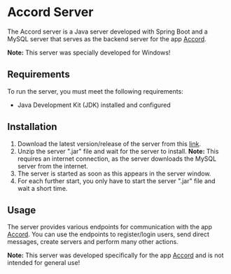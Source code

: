 # Accord Server

The Accord server is a Java server developed with Spring Boot and a MySQL server that serves as the backend server for the app [Accord](https://github.com/jensbeh/accord-client).

**Note:** This server was specially developed for Windows!


## Requirements

To run the server, you must meet the following requirements:

- Java Development Kit (JDK) installed and configured


## Installation

1. Download the latest version/release of the server from this [link](https://github.com/jensbeh/accord-server/releases).
2. Unzip the server ".jar" file and wait for the server to install. **Note:** This requires an internet connection, as the server downloads the MySQL server from the internet.
3. The server is started as soon as this appears in the server window.
4. For each further start, you only have to start the server ".jar" file and wait a short time.


## Usage

The server provides various endpoints for communication with the app [Accord](https://github.com/jensbeh/accord-client). You can use the endpoints to register/login users, send direct messages, create servers and perform many other actions.

**Note:** This server was developed specifically for the app [Accord](https://github.com/jensbeh/accord-client) and is not intended for general use!